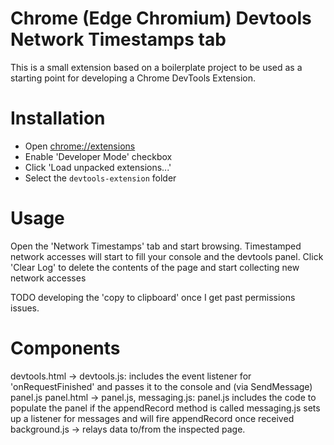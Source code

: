 Chrome (Edge Chromium) Devtools Network Timestamps tab
===

This is a small extension based on a boilerplate project to be used as a starting point for developing a Chrome DevTools Extension.

Installation
===

 * Open [chrome://extensions](chrome://extensions)
 * Enable 'Developer Mode' checkbox
 * Click 'Load unpacked extensions...'
 * Select the `devtools-extension` folder

Usage
===

Open the 'Network Timestamps' tab and start browsing. Timestamped network accesses will start to fill your console and the devtools panel.
Click 'Clear Log' to delete the contents of the page and start collecting new network accesses

TODO developing the 'copy to clipboard' once I get past permissions issues.

Components
===
devtools.html -> devtools.js: includes the event listener for 'onRequestFinished' and passes it to the console and (via SendMessage) panel.js
panel.html -> panel.js, messaging.js: panel.js includes the code to populate the panel if the appendRecord method is called
            messaging.js sets up a listener for messages and will fire appendRecord once received
background.js -> relays data to/from the inspected page.



